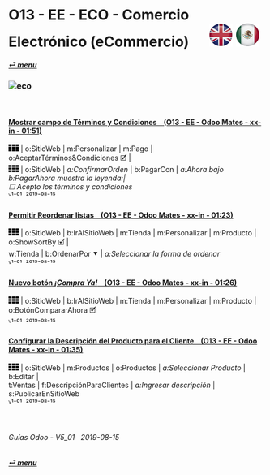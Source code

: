 # O13 - EE - ECO - Comercio Electrónico (eCommercio) &nbsp;&nbsp;&nbsp;&nbsp; [![en-uk](/doc/img/flg/en-uk-flg-btn-sml.png)](/en-uk/o13/ee/eco/en-uk-o13-ee-eco-ecommerce-guides.md) [ ![es-mx](/doc/img/flg/es-mx-flg-btn-sml.png)](/es-mx/o13/ee/eco/es-mx-o13-ee-eco-ecommerce-guides.md)
#### [_&#x23CE; menu_](/es-mx/o13/ee/es-mx-o13-ee-guides-menu.md "Regresar al menú de EE")
### ![eco](/doc/img/acc/big/eco.png)
[ⱽ¹²³⁴⁵⁶⁷⁸⁹⁰⁻]: # (ⱽ¹²³⁴⁵⁶⁷⁸⁹⁰⁻)

<br>

#### [Mostrar campo de Términos y Condiciones &nbsp;&nbsp; (O13 - EE - Odoo Mates - xx-in - 01:51)](https://youtube.com/embed/KntH3ZHd9dE?autoplay=1&start=0&end=0&rel=0)  
![apps](/doc/img/apps.png) | o:SitioWeb | m:Personalizar | m:Pago | o:AceptarTérminos&Condiciones &#x1F5F9; |  
![apps](/doc/img/apps.png) | o:SitioWeb | _a:ConfirmarOrden_ | b:PagarCon | _a:Ahora bajo b:PagarAhora muestra la leyenda:|  
&#x2610; Acepto los términos y condiciones_  
ⱽ¹⁻⁰¹ &nbsp;²⁰¹⁹⁻⁰⁸⁻¹⁵

#### [Permitir Reordenar listas &nbsp;&nbsp; (O13 - EE - Odoo Mates - xx-in - 01:23)](https://youtube.com/embed/Oe5zPbHGdjk?autoplay=1&start=0&end=0&rel=0)  
![apps](/doc/img/apps.png) | o:SitioWeb | b:IrAlSitioWeb | m:Tienda | m:Personalizar | m:Producto | o:ShowSortBy &#x1F5F9; |  
w:Tienda | b:OrdenarPor &#x2BC6; | _a:Seleccionar la forma de ordenar_  
ⱽ¹⁻⁰¹ &nbsp;²⁰¹⁹⁻⁰⁸⁻¹⁵

#### [Nuevo botón _¡Compra Ya!_ &nbsp;&nbsp; (O13 - EE - Odoo Mates - xx-in - 01:26)](https://youtube.com/embed/xrxmrFQLkmw?autoplay=1&start=0&end=0&rel=0)  
![apps](/doc/img/apps.png) | o:SitioWeb | b:IrAlSitioWeb | m:Tienda | m:Personalizar | m:Producto | o:BotónCompararAhora &#x1F5F9;  
ⱽ¹⁻⁰¹ &nbsp;²⁰¹⁹⁻⁰⁸⁻¹⁵

#### [Configurar la Descripción del Producto para el Cliente &nbsp;&nbsp; (O13 - EE - Odoo Mates - xx-in - 01:35)](https://youtube.com/embed/tWvaAXw_DJ8?autoplay=1&start=0&end=0&rel=0)  
![apps](/doc/img/apps.png) | o:SitioWeb | m:Productos | o:Productos | _a:Seleccionar Producto_ | b:Editar |  
t:Ventas | f:DescripciónParaClientes | _a:Ingresar descripción_ | s:PublicarEnSitioWeb  
ⱽ¹⁻⁰¹ &nbsp;²⁰¹⁹⁻⁰⁸⁻¹⁵

<br>

###### Guías Odoo - V5_01 &nbsp; 2019-08-15  
**[_&#x23CE; menu_](/es-mx/o13/ee/es-mx-o13-ee-guides-menu.md)**
